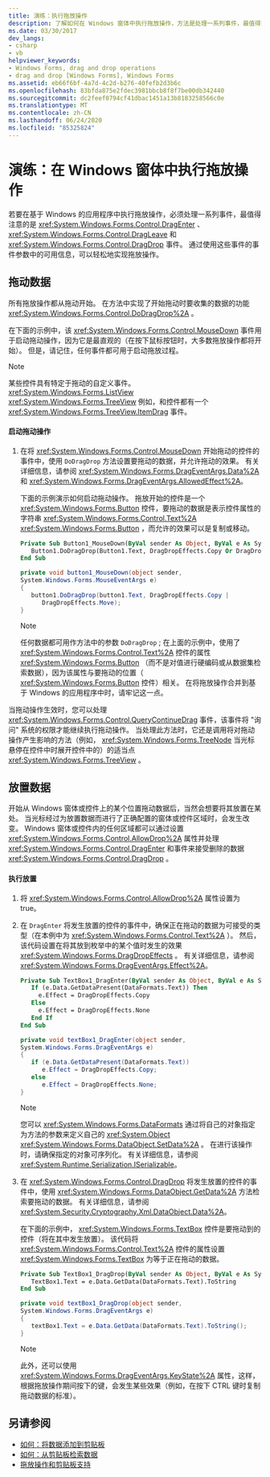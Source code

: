 ```yaml
---
title: 演练：执行拖放操作
description: 了解如何在 Windows 窗体中执行拖放操作，方法是处理一系列事件，最值得注意的是 System.windows.dragdrop.dragenter>、System.windows.dragdrop.dragleave> 和 System.windows.dragdrop.drop> 事件。
ms.date: 03/30/2017
dev_langs:
- csharp
- vb
helpviewer_keywords:
- Windows Forms, drag and drop operations
- drag and drop [Windows Forms], Windows Forms
ms.assetid: eb66f6bf-4a7d-4c2d-b276-40fefb2d3b6c
ms.openlocfilehash: 83bfda875e2fdec3981bbcb8f8f7be00db342440
ms.sourcegitcommit: dc2feef0794cf41dbac1451a13b8183258566c0e
ms.translationtype: MT
ms.contentlocale: zh-CN
ms.lasthandoff: 06/24/2020
ms.locfileid: "85325824"
---
```

# <a name="walkthrough-performing-a-drag-and-drop-operation-in-windows-forms"></a>演练：在 Windows 窗体中执行拖放操作
若要在基于 Windows 的应用程序中执行拖放操作，必须处理一系列事件，最值得注意的是 <xref:System.Windows.Forms.Control.DragEnter> 、 <xref:System.Windows.Forms.Control.DragLeave> 和 <xref:System.Windows.Forms.Control.DragDrop> 事件。 通过使用这些事件的事件参数中的可用信息，可以轻松地实现拖放操作。  
  
## <a name="dragging-data"></a>拖动数据  
 所有拖放操作都从拖动开始。 在方法中实现了开始拖动时要收集的数据的功能 <xref:System.Windows.Forms.Control.DoDragDrop%2A> 。  
  
 在下面的示例中，该 <xref:System.Windows.Forms.Control.MouseDown> 事件用于启动拖动操作，因为它是最直观的（在按下鼠标按钮时，大多数拖放操作都将开始）。 但是，请记住，任何事件都可用于启动拖放过程。  
  
> [!NOTE]
> 某些控件具有特定于拖动的自定义事件。 <xref:System.Windows.Forms.ListView> <xref:System.Windows.Forms.TreeView> 例如，和控件都有一个 <xref:System.Windows.Forms.TreeView.ItemDrag> 事件。  
  
#### <a name="to-start-a-drag-operation"></a>启动拖动操作  
  
1. 在将 <xref:System.Windows.Forms.Control.MouseDown> 开始拖动的控件的事件中，使用 `DoDragDrop` 方法设置要拖动的数据，并允许拖动的效果。 有关详细信息，请参阅 <xref:System.Windows.Forms.DragEventArgs.Data%2A> 和 <xref:System.Windows.Forms.DragEventArgs.AllowedEffect%2A>。  
  
     下面的示例演示如何启动拖动操作。 拖放开始的控件是一个 <xref:System.Windows.Forms.Button> 控件，要拖动的数据是表示控件属性的字符串 <xref:System.Windows.Forms.Control.Text%2A> <xref:System.Windows.Forms.Button> ，而允许的效果可以是复制或移动。  
  
    ```vb  
    Private Sub Button1_MouseDown(ByVal sender As Object, ByVal e As System.Windows.Forms.MouseEventArgs) Handles Button1.MouseDown  
       Button1.DoDragDrop(Button1.Text, DragDropEffects.Copy Or DragDropEffects.Move)  
    End Sub  
    ```  
  
    ```csharp  
    private void button1_MouseDown(object sender,
    System.Windows.Forms.MouseEventArgs e)  
    {  
       button1.DoDragDrop(button1.Text, DragDropEffects.Copy |
          DragDropEffects.Move);  
    }  
    ```  
  
    > [!NOTE]
    > 任何数据都可用作方法中的参数 `DoDragDrop` ; 在上面的示例中，使用了 <xref:System.Windows.Forms.Control.Text%2A> 控件的属性 <xref:System.Windows.Forms.Button> （而不是对值进行硬编码或从数据集检索数据），因为该属性与要拖动的位置（ <xref:System.Windows.Forms.Button> 控件）相关。 在将拖放操作合并到基于 Windows 的应用程序中时，请牢记这一点。  
  
 当拖动操作生效时，您可以处理 <xref:System.Windows.Forms.Control.QueryContinueDrag> 事件，该事件将 "询问" 系统的权限才能继续执行拖动操作。 当处理此方法时，它还是调用将对拖动操作产生影响的方法（例如， <xref:System.Windows.Forms.TreeNode> 当光标悬停在控件中时展开控件中的）的适当点 <xref:System.Windows.Forms.TreeView> 。  
  
## <a name="dropping-data"></a>放置数据  
 开始从 Windows 窗体或控件上的某个位置拖动数据后，当然会想要将其放置在某处。 当光标经过为放置数据而进行了正确配置的窗体或控件区域时，会发生改变。 Windows 窗体或控件内的任何区域都可以通过设置 <xref:System.Windows.Forms.Control.AllowDrop%2A> 属性并处理 <xref:System.Windows.Forms.Control.DragEnter> 和事件来接受删除的数据 <xref:System.Windows.Forms.Control.DragDrop> 。  
  
#### <a name="to-perform-a-drop"></a>执行放置  
  
1. 将 <xref:System.Windows.Forms.Control.AllowDrop%2A> 属性设置为 true。  
  
2. 在 `DragEnter` 将发生放置的控件的事件中，确保正在拖动的数据为可接受的类型（在本例中为 <xref:System.Windows.Forms.Control.Text%2A> ）。 然后，该代码设置在将其放到枚举中的某个值时发生的效果 <xref:System.Windows.Forms.DragDropEffects> 。 有关详细信息，请参阅 <xref:System.Windows.Forms.DragEventArgs.Effect%2A>。  
  
    ```vb  
    Private Sub TextBox1_DragEnter(ByVal sender As Object, ByVal e As System.Windows.Forms.DragEventArgs) Handles TextBox1.DragEnter  
       If (e.Data.GetDataPresent(DataFormats.Text)) Then  
         e.Effect = DragDropEffects.Copy  
       Else  
         e.Effect = DragDropEffects.None  
       End If  
    End Sub  
    ```  
  
    ```csharp  
    private void textBox1_DragEnter(object sender,
    System.Windows.Forms.DragEventArgs e)  
    {  
       if (e.Data.GetDataPresent(DataFormats.Text))
          e.Effect = DragDropEffects.Copy;  
       else  
          e.Effect = DragDropEffects.None;  
    }  
    ```  
  
    > [!NOTE]
    > 您可以 <xref:System.Windows.Forms.DataFormats> 通过将自己的对象指定为方法的参数来定义自己的 <xref:System.Object> <xref:System.Windows.Forms.DataObject.SetData%2A> 。 在进行该操作时，请确保指定的对象可序列化。 有关详细信息，请参阅 <xref:System.Runtime.Serialization.ISerializable>。  
  
3. 在 <xref:System.Windows.Forms.Control.DragDrop> 将发生放置的控件的事件中，使用 <xref:System.Windows.Forms.DataObject.GetData%2A> 方法检索要拖动的数据。 有关详细信息，请参阅 <xref:System.Security.Cryptography.Xml.DataObject.Data%2A>。  
  
     在下面的示例中， <xref:System.Windows.Forms.TextBox> 控件是要拖动到的控件（将在其中发生放置）。 该代码将 <xref:System.Windows.Forms.Control.Text%2A> 控件的属性设置 <xref:System.Windows.Forms.TextBox> 为等于正在拖动的数据。  
  
    ```vb  
    Private Sub TextBox1_DragDrop(ByVal sender As Object, ByVal e As System.Windows.Forms.DragEventArgs) Handles TextBox1.DragDrop  
       TextBox1.Text = e.Data.GetData(DataFormats.Text).ToString  
    End Sub  
    ```  
  
    ```csharp  
    private void textBox1_DragDrop(object sender,
    System.Windows.Forms.DragEventArgs e)  
    {  
       textBox1.Text = e.Data.GetData(DataFormats.Text).ToString();  
    }  
    ```  
  
    > [!NOTE]
    > 此外，还可以使用 <xref:System.Windows.Forms.DragEventArgs.KeyState%2A> 属性，这样，根据拖放操作期间按下的键，会发生某些效果（例如，在按下 CTRL 键时复制拖动数据的标准）。  
  
## <a name="see-also"></a>另请参阅

- [如何：将数据添加到剪贴板](how-to-add-data-to-the-clipboard.md)
- [如何：从剪贴板检索数据](how-to-retrieve-data-from-the-clipboard.md)
- [拖放操作和剪贴板支持](drag-and-drop-operations-and-clipboard-support.md)
